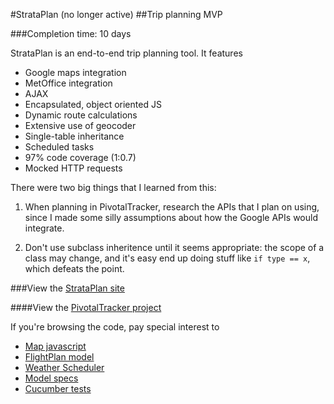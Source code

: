 #StrataPlan (no longer active)
##Trip planning MVP


###Completion time: 10 days


StrataPlan is an end-to-end trip planning tool. It features
- Google maps integration
- MetOffice integration
- AJAX
- Encapsulated, object oriented JS
- Dynamic route calculations
- Extensive use of geocoder
- Single-table inheritance
- Scheduled tasks
- 97% code coverage (1:0.7)
- Mocked HTTP requests

There were two big things that I learned from this:

1. When planning in PivotalTracker, research the APIs that I plan on using, since I made some silly assumptions about how the Google APIs would integrate.

2. Don't use subclass inheritence until it seems appropriate: the scope of a class may change, and it's easy end up doing stuff like `if type == x`, which defeats the point.

###View the [StrataPlan site](http://strata-plan.herokuapp.com/)

####View the [PivotalTracker project](https://www.pivotaltracker.com/n/projects/1321330)

If you're browsing the code, pay special interest to
- [Map javascript](https://github.com/dansteele/strata-plan/blob/master/app/assets/javascripts/journey.js)
- [FlightPlan model](https://github.com/dansteele/strata-plan/blob/master/app/models/flight_plan.rb)
- [Weather Scheduler](https://github.com/dansteele/strata-plan/blob/master/lib/weather_scheduler/weather_scheduler.rb)
- [Model specs](https://github.com/dansteele/strata-plan/tree/master/spec/models)
- [Cucumber tests](https://github.com/dansteele/strata-plan/tree/master/features)
